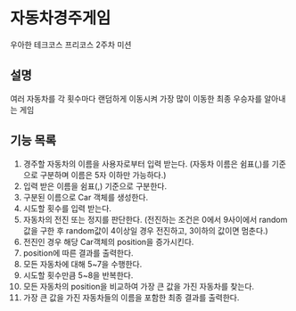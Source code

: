 # 자동차경주게임
우아한 테크코스 프리코스 2주차 미션

## 설명
여러 자동차를 각 횟수마다 랜덤하게 이동시켜 가장 많이 이동한 최종 우승자를 알아내는 게임

## 기능 목록
1. 경주할 자동차의 이름을 사용자로부터 입력 받는다.
(자동차 이름은 쉼표(,)를 기준으로 구분하며 이름은 5자 이하만 가능하다.)
2. 입력 받은 이름을 쉼표(,) 기준으로 구분한다.
3. 구분된 이름으로 Car 객체를 생성한다.
4. 시도할 횟수를 입력 받는다.
5. 자동차의 전진 또는 정지를 판단한다.
(전진하는 조건은 0에서 9사이에서 random값을 구한 후 random값이 4이상일 경우 전진하고, 3이하의 값이면 멈춘다.)
6. 전진인 경우 해당 Car객체의 position을 증가시킨다.
7. position에 따른 결과를 출력한다.
8. 모든 자동차에 대해 5~7을 수행한다.
9. 시도할 횟수만큼 5~8을 반복한다.
10. 모든 자동차의 position을 비교하여 가장 큰 값을 가진 자동차를 찾는다.
11. 가장 큰 값을 가진 자동차들의 이름을 포함한 최종 결과를 출력한다.